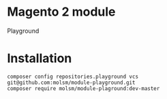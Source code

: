 # Magento 2 module

Playground

# Installation

```
composer config repositories.playground vcs git@github.com:molsm/module-playground.git
composer require molsm/module-plaground:dev-master
```
